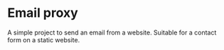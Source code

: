 Email proxy
===========

A simple project to send an email from a website.
Suitable for a contact form on a static website.

